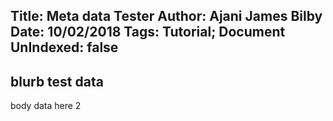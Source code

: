Title: Meta data Tester
Author: Ajani James Bilby
Date: 10/02/2018
Tags: Tutorial; Document
UnIndexed: false
---
blurb test data
---
body data here 2